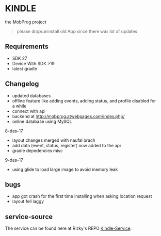 # KINDLE
the MobProg project
> please drop/uninstall old App since there was lot of updates

## Requirements
* SDK 27
* Device With SDK \>19
* latest gradle

## Changelog
* updated databases
* offline feature like adding events, adding status, and profile disabled for a while
* connect with api
* backend at http://mobprog.atwebpages.com/index.php/
* online database using MySQL

8-des-17
* layout changes merged with naufal brach
* add data (event, status, register) now added to the api
* gradle depedencies misc

9-des-17
* using glide to load large image to avoid memory leak

## bugs
- app got crash for the first time installing when asking location request
- layout fell laggy


## service-source
The service can be found here at Rizky's REPO [Kindle-Service](https://github.com/nugraharzk/Kindle-service).
